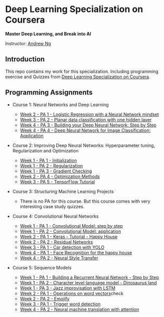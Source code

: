 # Deep Learning Specialization on Coursera

**Master Deep Learning, and Break into AI**

Instructor: [Andrew Ng](http://www.andrewng.org/)

## Introduction

This repo contains my work for this specialization. Including programming exercise and Quizzes from [Deep Learning Specialization on Coursera](https://www.coursera.org/specializations/deep-learning).


## Programming Assignments

- Course 1: Neural Networks and Deep Learning

  - [Week 2 - PA 1 - Logistic Regression with a Neural Network mindset](https://github.com/RuoyuLi92/DeepLearning/blob/master/1-Neural%20Networks%20and%20Deep%20Learning/2-Neural%20Networks%20Basics/Logistic%20Regression%20as%20a%20Neural%20Network/Logistic_Regression_with_a_Neural_Network_mindset_v6a.ipynb)
  - [Week 3 - PA 2 - Planar data classification with one hidden layer](https://github.com/RuoyuLi92/DeepLearning/blob/master/1-Neural%20Networks%20and%20Deep%20Learning/3-Shallow%20neural%20networks/Planar%20data%20classification%20with%20one%20hidden%20layer/Planar_data_classification_with_onehidden_layer_v6c.ipynb)
  - [Week 4 - PA 3 - Building your Deep Neural Network: Step by Step](https://github.com/RuoyuLi92/DeepLearning/blob/master/1-Neural%20Networks%20and%20Deep%20Learning/4-Key%20concepts%20on%20Deep%20Neural%20Networks/Building%20your%20Deep%20Neural%20Network%20-%20Step%20by%20Step/Building_your_Deep_Neural_Network_Step_by_Step_v8a.ipynb)
  - [Week 4 - PA 4 - Deep Neural Network for Image Classification: Application](https://github.com/RuoyuLi92/DeepLearning/blob/master/1-Neural%20Networks%20and%20Deep%20Learning/4-Key%20concepts%20on%20Deep%20Neural%20Networks/Deep%20Neural%20Network%20Application%20Image%20Classification/Deep%2BNeural%2BNetwork%2B-%2BApplication%2Bv8.ipynb)

- Course 2: Improving Deep Neural Networks: Hyperparameter tuning, Regularization and Optimization

  - [Week 1 - PA 1 - Initialization](https://github.com/RuoyuLi92/DeepLearning/blob/master/2-Improving%20Deep%20Neural%20Networks%20Hyperparameter%20tuning%2C%20Regularization%20and%20Optimization/1-Practical%20aspects%20of%20Deep%20Learning/Initialization/Initialization.ipynb)
  - [Week 1 - PA 2 - Regularization](https://github.com/RuoyuLi92/DeepLearning/blob/master/2-Improving%20Deep%20Neural%20Networks%20Hyperparameter%20tuning%2C%20Regularization%20and%20Optimization/1-Practical%20aspects%20of%20Deep%20Learning/Regularization/Regularization_v2a.ipynb)
  - [Week 1 - PA 3 - Gradient Checking](https://github.com/RuoyuLi92/DeepLearning/blob/master/2-Improving%20Deep%20Neural%20Networks%20Hyperparameter%20tuning%2C%20Regularization%20and%20Optimization/1-Practical%20aspects%20of%20Deep%20Learning/Gradient%20Checking/Gradient%2BChecking%2Bv1.ipynb)
  - [Week 2 - PA 4 - Optimization Methods](https://github.com/RuoyuLi92/DeepLearning/blob/master/2-Improving%20Deep%20Neural%20Networks%20Hyperparameter%20tuning%2C%20Regularization%20and%20Optimization/2-Optimization%20algorithms/Optimization/Optimization_methods_v1b.ipynb)
  - [Week 3 - PA 5 - TensorFlow Tutorial](https://github.com/RuoyuLi92/DeepLearning/blob/master/2-Improving%20Deep%20Neural%20Networks%20Hyperparameter%20tuning%2C%20Regularization%20and%20Optimization/3-Hyperparameter%20tuning%2C%20Batch%20Normalization%20and%20Programming%20Frameworks/TensorFlow%20Tutorial/TensorFlow_Tutorial_v3b.ipynb)

- Course 3: Structuring Machine Learning Projects

  - There is no PA for this course. But this course comes with very interesting case study quizzes.
  
- Course 4: Convolutional Neural Networks

  - [Week 1 - PA 1 - Convolutional Model: step by step](https://github.com/RuoyuLi92/DeepLearning/blob/master/4-Convolutional%20Neural%20Networks/Week1/Convolution_model_step_by_step/Convolution%2Bmodel%2B-%2BStep%2Bby%2BStep%2B-%2Bv2.ipynb)
  - [Week 1 - PA 2 - Convolutional Model: application](https://github.com/RuoyuLi92/DeepLearning/blob/master/4-Convolutional%20Neural%20Networks/Week1/Convolution_model_step_by_step/Convolution%2Bmodel%2B-%2BApplication%2B-%2Bv1.ipynb)
  - [Week 2 - PA 1 - Keras - Tutorial - Happy House](https://github.com/RuoyuLi92/DeepLearning/blob/master/4-Convolutional%20Neural%20Networks/Week2/KearsTutorial/Keras%2B-%2BTutorial%2B-%2BHappy%2BHouse%2Bv2.ipynb)
  - [Week 2 - PA 2 - Residual Networks](https://github.com/RuoyuLi92/DeepLearning/blob/master/4-Convolutional%20Neural%20Networks/Week2/ResNets/Residual%2BNetworks%2B-%2Bv2.ipynb)
  - [Week 3 - PA 1 - Car detection with YOLO](https://github.com/RuoyuLi92/DeepLearning/blob/master/4-Convolutional%20Neural%20Networks/Week3/Car_detection_with_YOLO/Autonomous%2Bdriving%2Bapplication%2B-%2BCar%2Bdetection%2B-%2Bv3.ipynb)
  - [Week 4 - PA 1 - Face Recognition for the happy house](https://github.com/RuoyuLi92/DeepLearning/blob/master/4-Convolutional%20Neural%20Networks/Week4/Face_Recognition/Face%2BRecognition%2Bfor%2Bthe%2BHappy%2BHouse%2B-%2Bv3.ipynb)
  - [Week 4 - PA 2 - Neural Style Transfer](https://github.com/RuoyuLi92/DeepLearning/blob/master/4-Convolutional%20Neural%20Networks/Week4/Neural_Style_Transfer/Art%2BGeneration%2Bwith%2BNeural%2BStyle%2BTransfer%2B-%2Bv2.ipynb)
  
- Course 5: Sequence Models

  - [Week 1 - PA 1 - Building a Recurrent Neural Network - Step by Step](https://github.com/RuoyuLi92/DeepLearning/blob/master/5-Sequence%20Model/Week1/Building_a_recurrent_neural_network/Building%2Ba%2BRecurrent%2BNeural%2BNetwork%2B-%2BStep%2Bby%2BStep%2B-%2Bv3.ipynb)
  - [Week 1 - PA 2 - Character level language model - Dinosaurus land](https://github.com/RuoyuLi92/DeepLearning/blob/master/5-Sequence%20Model/Week1/Dinosaur_Island_Character-level_language_model/Dinosaurus%2BIsland%2B--%2BCharacter%2Blevel%2Blanguage%2Bmodel%2Bfinal%2B-%2Bv3.ipynb)
  - [Week 1 - PA 3 - Jazz improvisation with LSTM](https://github.com/RuoyuLi92/DeepLearning/blob/master/5-Sequence%20Model/Week1/Jazz_improvisation_with_LSTM/Improvise%2Ba%2BJazz%2BSolo%2Bwith%2Ban%2BLSTM%2BNetwork%2B-%2Bv3.ipynb)
  - [Week 2 - PA 1 - Operations on word vectors](https://github.com/RuoyuLi92/DeepLearning/blob/master/5-Sequence%20Model/Week2/Operations_on_word_vectors/Operations_on_word_vectors_v2a.ipynb)check
  - [Week 2 - PA 2 - Emojify](https://github.com/RuoyuLi92/DeepLearning/blob/master/5-Sequence%20Model/Week2/Emojify/Emojify_v2a.ipynb)
  - [Week 3 - PA 1 - Trigger word detection](https://github.com/RuoyuLi92/DeepLearning/blob/master/5-Sequence%20Model/Week3/trigger_word_detection/Trigger_word_detection_v1a.ipynb)
  - [Week 4 - PA 2 - Neural machine translation with attention](https://github.com/RuoyuLi92/DeepLearning/blob/master/5-Sequence%20Model/Week3/neural_machine_translation_with_attention/Neural_machine_translation_with_attention_v4a.ipynb)
  
